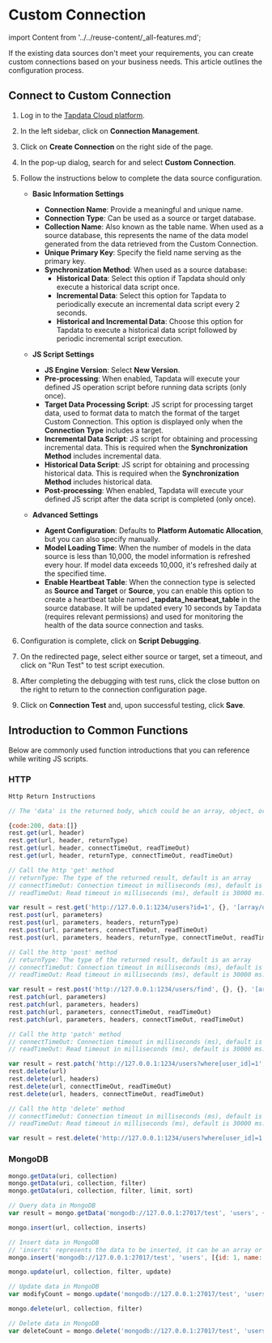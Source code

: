 # Custom Connection

import Content from '../../reuse-content/_all-features.md';

<Content />

If the existing data sources don't meet your requirements, you can create custom connections based on your business needs. This article outlines the configuration process.

## Connect to Custom Connection

1. Log in to the [Tapdata Cloud platform](https://cloud.tapdata.net/console/v3/).

2. In the left sidebar, click on **Connection Management**.

3. Click on **Create Connection** on the right side of the page.

4. In the pop-up dialog, search for and select **Custom Connection**.

5. Follow the instructions below to complete the data source configuration.

   * **Basic Information Settings**
        * **Connection Name**: Provide a meaningful and unique name.
        * **Connection Type**: Can be used as a source or target database.
        * **Collection Name**: Also known as the table name. When used as a source database, this represents the name of the data model generated from the data retrieved from the Custom Connection.
        * **Unique Primary Key**: Specify the field name serving as the primary key.
        * **Synchronization Method**: When used as a source database:
             * **Historical Data**: Select this option if Tapdata should only execute a historical data script once.
             * **Incremental Data**: Select this option for Tapdata to periodically execute an incremental data script every 2 seconds.
             * **Historical and Incremental Data**: Choose this option for Tapdata to execute a historical data script followed by periodic incremental script execution.
   
   
   * **JS Script Settings**
       * **JS Engine Version**: Select **New Version**.
       * **Pre-processing**: When enabled, Tapdata will execute your defined JS operation script before running data scripts (only once).
       * **Target Data Processing Script**: JS script for processing target data, used to format data to match the format of the target Custom Connection. This option is displayed only when the **Connection Type** includes a target.
       * **Incremental Data Script**: JS script for obtaining and processing incremental data. This is required when the **Synchronization Method** includes incremental data.
       * **Historical Data Script**: JS script for obtaining and processing historical data. This is required when the **Synchronization Method** includes historical data.
       * **Post-processing**: When enabled, Tapdata will execute your defined JS script after the data script is completed (only once).
   
   
   * **Advanced Settings**
       * **Agent Configuration**: Defaults to **Platform Automatic Allocation**, but you can also specify manually.
       * **Model Loading Time**: When the number of models in the data source is less than 10,000, the model information is refreshed every hour. If model data exceeds 10,000, it's refreshed daily at the specified time.
       * **Enable Heartbeat Table**: When the connection type is selected as **Source and Target** or **Source**, you can enable this option to create a heartbeat table named **_tapdata_heartbeat_table** in the source database. It will be updated every 10 seconds by Tapdata (requires relevant permissions) and used for monitoring the health of the data source connection and tasks.
   
6. Configuration is complete, click on **Script Debugging**.

7. On the redirected page, select either source or target, set a timeout, and click on "Run Test" to test script execution.

8. After completing the debugging with test runs, click the close button on the right to return to the connection configuration page.

9. Click on **Connection Test** and, upon successful testing, click **Save**.

## Introduction to Common Functions

Below are commonly used function introductions that you can reference while writing JS scripts.

### HTTP

```javascript
Http Return Instructions

// The 'data' is the returned body, which could be an array, object, or string

{code:200, data:[]}
rest.get(url, header)
rest.get(url, header, returnType)
rest.get(url, header, connectTimeOut, readTimeOut)
rest.get(url, header, returnType, connectTimeOut, readTimeOut)

// Call the http 'get' method
// returnType: The type of the returned result, default is an array
// connectTimeOut: Connection timeout in milliseconds (ms), default is 10000 ms. Use this parameter to specify the connection timeout if needed.
// readTimeOut: Read timeout in milliseconds (ms), default is 30000 ms. Use this parameter to specify the read timeout if needed.

var result = rest.get('http://127.0.0.1:1234/users?id=1', {}, '[array/object/string]', 30, 300);
rest.post(url, parameters)
rest.post(url, parameters, headers, returnType)
rest.post(url, parameters, connectTimeOut, readTimeOut)
rest.post(url, parameters, headers, returnType, connectTimeOut, readTimeOut)

// Call the http 'post' method
// returnType: The type of the returned result, default is an array
// connectTimeOut: Connection timeout in milliseconds (ms), default is 10000 ms. Use this parameter to specify the connection timeout if needed.
// readTimeOut: Read timeout in milliseconds (ms), default is 30000 ms. Use this parameter to specify the read timeout if needed.

var result = rest.post('http://127.0.0.1:1234/users/find', {}, {}, '[array/object/string]', 30, 300);
rest.patch(url, parameters)
rest.patch(url, parameters, headers)
rest.patch(url, parameters, connectTimeOut, readTimeOut)
rest.patch(url, parameters, headers, connectTimeOut, readTimeOut)

// Call the http 'patch' method
// connectTimeOut: Connection timeout in milliseconds (ms), default is 10000 ms. Use this parameter to specify the connection timeout if needed.
// readTimeOut: Read timeout in milliseconds (ms), default is 30000 ms. Use this parameter to specify the read timeout if needed.

var result = rest.patch('http://127.0.0.1:1234/users?where[user_id]=1', {status: 0}, {}, 30, 300);
rest.delete(url)
rest.delete(url, headers)
rest.delete(url, connectTimeOut, readTimeOut)
rest.delete(url, headers, connectTimeOut, readTimeOut)

// Call the http 'delete' method
// connectTimeOut: Connection timeout in milliseconds (ms), default is 10000 ms. Use this parameter to specify the connection timeout if needed.
// readTimeOut: Read timeout in milliseconds (ms), default is 30000 ms. Use this parameter to specify the read timeout if needed.

var result = rest.delete('http://127.0.0.1:1234/users?where[user_id]=1', {}, 30, 300);
```

### MongoDB

```javascript
mongo.getData(uri, collection)
mongo.getData(uri, collection, filter)
mongo.getData(uri, collection, filter, limit, sort)

// Query data in MongoDB
var result = mongo.getData('mongodb://127.0.0.1:27017/test', 'users', {id: 1}, 10, {add_time: -1});

mongo.insert(url, collection, inserts)

// Insert data in MongoDB
// 'inserts' represents the data to be inserted, it can be an array or an object
mongo.insert('mongodb://127.0.0.1:27017/test', 'users', [{id: 1, name: 'test1'}, {id: 2, name: 'test2'}]);

mongo.update(url, collection, filter, update)

// Update data in MongoDB
var modifyCount = mongo.update('mongodb://127.0.0.1:27017/test', 'users', {id: 1}, {name: 'test3'});

mongo.delete(url, collection, filter)

// Delete data in MongoDB
var deleteCount = mongo.delete('mongodb://127.0.0.1:27017/test', 'users', {id: 1});
```

